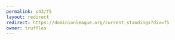 ```yaml
---
permalink: s43/f5
layout: redirect
redirect: https://dominionleague.org/current_standings?div=f5
owner: truffles
---
```

